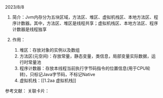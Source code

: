 2023/8/8

1. 简介：Jvm内存分为五块区域，方法区、堆区、虚拟机栈区、本地方法区、程序计数器。其中，方法区、堆区是线程共享；虚拟机栈区、本地方法区、程序计数器是线程独享

2. 作用：
	1) 堆区：存放对象的实例以及数组
	2) 方法区(元空间)：存放常量，静态变量，类信息，局部变量实际数据，运行时常量池
	3) 程序计数器：存放本线程当前执行字节码指令的位置信息(用于CPU轮转)，只标记Java字节码，不标记Native
	4) 虚拟机栈：[[1.2aa 虚拟机栈]]

参考文献：
关联卡片：